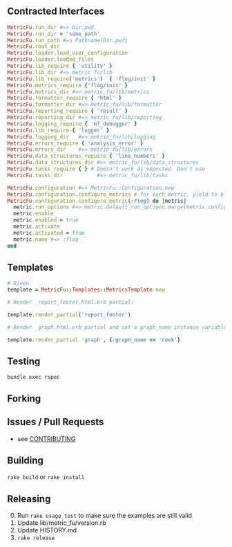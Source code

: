 ## Contracted Interfaces

```ruby
MetricFu.run_dir #=> Dir.pwd
MetricFu.run_dir = 'some_path'
MetricFu.run_path #=> Pathname(Dir.pwd)
MetricFu.root_dir
MetricFu.loader.load_user_configuration
MetricFu.loader.loaded_files
MetricFu.lib_require { 'utility' }
MetricFu.lib_dir #=> metric_fu/lib
MetricFu.lib_require('metrics')  { 'flog/init' }
MetricFu.metrics_require {'flog/init' }
MetricFu.metrics_dir #=> metric_fu/lib/metrics
MetricFu.formatter_require { 'html' }
MetricFu.formatter_dir #=> metric_fu/lib/formatter
MetricFu.reporting_require { 'result' }
MetricFu.reporting_dir #=> metric_fu/lib/reporting
MetricFu.logging_require { 'mf_debugger' }
MetricFu.lib_require { 'logger' }
MetricFu.logging_dir   #=> metric_fu/lib/logging
MetricFu.errors_require { 'analysis_error' }
MetricFu.errors_dir    #=> metric_fu/lib/errors
MetricFu.data_structures_require { 'line_numbers' }
MetricFu.data_structures_dir #=> metric_fu/lib/data_structures
MetricFu.tasks_require { } # Doesn't work as expected. Don't use
MetricFu.tasks_dir           #=> metric_fu/lib/tasks

MetricFu.configuration #=> MetricFu::Configuration.new
MetricFu.configuration.configure_metrics # for each metric, yield to block or runs enable, activate
MetricFu.configuration.configure_metric(:flog) do |metric|
  metric.run_options #=> metric.default_run_options.merge(metric.configured_run_options)
  metric.enable
  metric.enabled = true
  metric.activate
  metric.activated = true
  metric.name #=> :flog
end
```

## Templates

```ruby
# Given
template = MetricFu::Templates::MetricsTemplate.new

# Render _report_footer.html.erb partial:

template.render_partial('report_footer')

# Render _graph.html.erb partial and set a graph_name instance variable:

template.render_partial 'graph', {:graph_name => 'reek'}
```

## Testing

`bundle exec rspec`

## Forking

## Issues / Pull Requests

* see [CONTRIBUTING](CONTRIBUTING.md)

## Building

`rake build` or `rake install`

## Releasing

0. Run `rake usage_test` to make sure the examples are still valid
1. Update lib/metric_fu/version.rb
2. Update HISTORY.md
3. `rake release`
